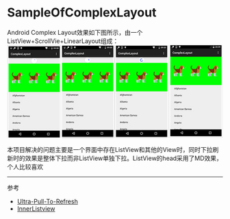 # SampleOfComplexLayout
Android Complex Layout效果如下图所示，由一个ListView+ScrollVie+LinearLayout组成：
![效果截图](https://github.com/LeeeYou/ComplexLayout/blob/master/complexlayout.jpg)

本项目解决的问题主要是一个界面中存在ListView和其他的View时，同时下拉刷新时的效果是整体下拉而非ListView单独下拉。ListView的head采用了MD效果，个人比较喜欢

---

参考
* [Ultra-Pull-To-Refresh](https://github.com/liaohuqiu/android-Ultra-Pull-To-Refresh)<br>
* [InnerListview](https://github.com/ZhaoKaiQiang/InnerListview)
